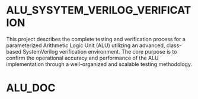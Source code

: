 # ALU_SYSYTEM_VERILOG_VERIFICATION
This project describes the complete testing and verification process for a parameterized Arithmetic Logic Unit (ALU) utilizing an advanced, class-based SystemVerilog verification environment. The core purpose is to confirm the operational accuracy and performance of the ALU implementation through a well-organized and scalable testing methodology.

# ALU_DOC 
